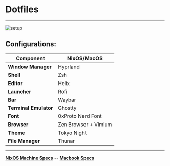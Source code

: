 # Dotfiles 
---

<!-- ![rice](https://github.com/user-attachments/assets/173b09b3-0b66-4b6a-8f51-97cddd823f77) -->
![setup](https://github.com/user-attachments/assets/22831a22-0a8f-48e2-9719-2f974b93e454)

## Configurations:  
| **Component**         | **NixOS/MacOS**                 | 
|------------------------|--------------------------------|
| **Window Manager**     | Hyprland                       | 
| **Shell**              | Zsh                            |
| **Editor**             | Helix                          |
| **Launcher**           | Rofi                           |
| **Bar**                | Waybar                         |
| **Terminal Emulator**  | Ghostty                        | 
| **Font**               | 0xProto Nerd Font              |
| **Browser**            | Zen Browser + Vimium           | 
| **Theme**              | Tokyo Night                    |
| **File Manager**       | Thunar                         |

---

[**NixOS Machine Specs**](https://pcpartpicker.com/list/ygQKGJ) --
[**Macbook Specs**](https://www.apple.com/shop/buy-mac/macbook-air/13-inch-sky-blue-m4-chip-with-10-core-cpu-8-core-gpu-16gb-memory-256gb)
